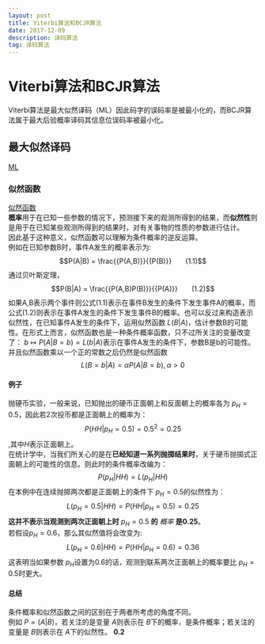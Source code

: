 ```yaml
---
layout: post
title: Viterbi算法和BCJR算法
date: 2017-12-09
description: 译码算法
tag: 译码算法
---
```


# Viterbi算法和BCJR算法


Viterbi算法是最大似然译码（ML）因此码字的误码率是被最小化的，而BCJR算法属于最大后验概率译码其信息位误码率被最小化。

## 最大似然译码

[ML](https://zh.wikipedia.org/wiki/%E6%9C%80%E5%A4%A7%E4%BC%BC%E7%84%B6%E4%BC%B0%E8%AE%A1 "https://zh.wikipedia.org/wiki/%E6%9C%80%E5%A4%A7%E4%BC%BC%E7%84%B6%E4%BC%B0%E8%AE%A1")

### 似然函数

[似然函数](https://zh.wikipedia.org/wiki/%E4%BC%BC%E7%84%B6%E5%87%BD%E6%95%B0 "https://zh.wikipedia.org/wiki/%E4%BC%BC%E7%84%B6%E5%87%BD%E6%95%B0")
<br />
**概率**用于在已知一些参数的情况下，预测接下来的观测所得到的结果，而**似然性**则是用于在已知某些观测所得到的结果时，对有关事物的性质的参数进行估计。
<br />
因此基于这种意义，似然函数可以理解为条件概率的逆反运算。
<br />
例如在已知参数B时，事件A发生的概率表示为:
$$P(A|B) = \frac{{P(A,B)}}{{P(B)}}　　(1.1)$$
通过贝叶斯定理，
$$P(B|A) = \frac{{P(A,B)P(B)}}{{P(A)}}　　(1.2)$$
如果A,B表示两个事件则公式(1.1)表示在事件B发生的条件下发生事件A的概率，而公式(1.2)则表示在事件A发生的条件下发生事件B的概率。也可以反过来构造表示似然性，在已知事件A发生的条件下，运用似然函数
$L(B|A)$，估计参数B的可能性。在形式上而言，似然函数也是一种条件概率函数，只不过所关注的变量改变了：
$b \mapsto P(A|B = b)=L(b|A)$表示在事件A发生的条件下，参数B是b的可能性。并且似然函数乘以一个正的常数之后仍然是似然函数
$$L(B=b|A)=\alpha P(A|B=b),\alpha > 0$$

#### 例子

抛硬币实验，一般来说，已知抛出的硬币正面朝上和反面朝上的概率各为
$p_H=0.5$，因此若2次投币都是正面朝上的概率为：
$$P(HH|p_H=0.5)=0.5^2=0.25$$,其中$H$表示正面朝上。
<br />
在统计学中，当我们所关心的是在**已经知道一系列抛掷结果时**，关于硬币抛掷式正面朝上的可能性的信息。则此时的条件概率改编为：
$$P(p_H|HH)=L(p_H|HH)$$
在本例中在连续抛掷两次都是正面朝上的条件下 $p_H=0.5$的似然性为：
$$L(p_H=0.5|HH)=P(HH|p_H=0.5)=0.25$$**这并不表示当观测到两次正面朝上时** $p_H=0.5$
**的**
*概率*
**是0.25**。
<br />
若假设$p_H=0.6$，那么其似然值将会改变为:
$$L(p_H=0.6|HH)=P(HH|p_H=0.6)=0.36$$
这表明当如果参数
$p_H$设置为0.6的话，观测到联系两次正面朝上的概率要比
$p_H=0.5$时更大。

#### 总结

条件概率和似然函数之间的区别在于两者所考虑的角度不同。
<br />
例如
$P=(A|B)$，若关注的是变量
$A$则表示在
$B$下的概率，是条件概率；若关注的变量是
$B$则表示在
$A$下的似然性。
**0.2**